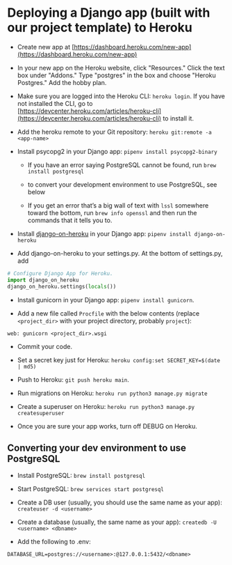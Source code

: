 # Deploying a Django app (built with our project template) to Heroku

- Create new app at [https://dashboard.heroku.com/new-app](https://dashboard.heroku.com/new-app)

- In your new app on the Heroku website, click "Resources." Click the text box under "Addons." Type "postgres" in the box and choose "Heroku Postgres." Add the hobby plan.

- Make sure you are logged into the Heroku CLI: `heroku login`. If you have not installed the CLI, go to [https://devcenter.heroku.com/articles/heroku-cli](https://devcenter.heroku.com/articles/heroku-cli) to install it.

- Add the heroku remote to your Git repository: `heroku git:remote -a <app-name>`

- Install psycopg2 in your Django app: `pipenv install psycopg2-binary`

  - If you have an error saying PostgreSQL cannot be found, run `brew install postgresql`

  - to convert your development environment to use PostgreSQL, see below

  - If you get an error that’s a big wall of text with `lssl` somewhere toward the bottom, run `brew info openssl` and then run the commands that it tells you to.

- Install [django-on-heroku](https://pypi.org/project/django-on-heroku/) in your Django app: `pipenv install django-on-heroku`

- Add django-on-heroku to your settings.py. At the bottom of settings.py, add

```py
# Configure Django App for Heroku.
import django_on_heroku
django_on_heroku.settings(locals())
```

- Install gunicorn in your Django app: `pipenv install gunicorn`.

- Add a new file called `Procfile` with the below contents (replace `<project_dir>` with your project directory, probably `project`):

```
web: gunicorn <project_dir>.wsgi
```

- Commit your code.
- Set a secret key just for Heroku: `heroku config:set SECRET_KEY=$(date | md5)`
- Push to Heroku: `git push heroku main`.

- Run migrations on Heroku: `heroku run python3 manage.py migrate`

- Create a superuser on Heroku: `heroku run python3 manage.py createsuperuser`

* Once you are sure your app works, turn off DEBUG on Heroku.

## Converting your dev environment to use PostgreSQL

- Install PostgreSQL: `brew install postgresql`

- Start PostgreSQL: `brew services start postgresql`

- Create a DB user (usually, you should use the same name as your app): `createuser -d <username>`

- Create a database (usually, the same name as your app): `createdb -U <username> <dbname>`

- Add the following to .env:

```
DATABASE_URL=postgres://<username>:@127.0.0.1:5432/<dbname>
```
